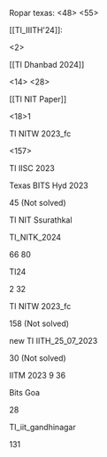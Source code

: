 Ropar texas:
 <48>
 <55>

[[TI_IIITH'24]]:

<2>


[[TI Dhanbad 2024]]

<14>
<28>


[[TI NIT Paper]]

<18>1


TI NITW 2023_fc

<157>


TI IISC 2023


Texas BITS Hyd 2023

45 (Not solved)


TI NIT Ssurathkal



TI_NITK_2024

66
80



TI24

2
32


TI NITW 2023_fc

158 (Not solved)


new TI IITH_25_07_2023

30 (Not solved)

IITM 2023
9
36


Bits Goa

28

TI_iit_gandhinagar

131

